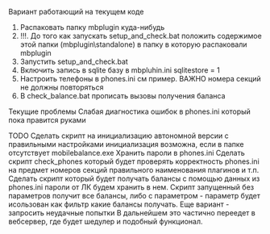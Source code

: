 Вариант работающий на текущем коде
1. Распаковать папку mbplugin куда-нибудь
2. !!!. До того как запускать setup_and_check.bat положить содержимое 
этой папки (mbplugin\standalone) в папку в которую распаковали mbplugin
3. Запустить setup_and_check.bat
4. Включить запись в sqlite базу в mbpluhin.ini 
sqlitestore = 1
5. Настроить телефоны в phones.ini см пример.
ВАЖНО номера секций не должны повторяться
6. В check_balance.bat прописать вызовы получения баланса

Текущие проблемы
Слабая диагностика ошибок в phones.ini который пока правится руками 

TODO
Сделать скрипт на инициализацию автономной версии с правильными настройками
инициализация возможна, если в папке отсутствует mobilebalance.exe
Хранить пароли в phones.ini
Сделать скрипт check_phones который будет проверять корректность phones.ini на предмет номеров секций
правильного наименования плагинов и т.п.
Сделать скрипт который будет получать балансы с помощью данных из phones.ini
пароли от ЛК будем хранить в нем.
Скрипт запущенный без параметров получит все балансы, либо с параметром - параметр будет исользован как фильтр какие балансы получать.
Еще вариант - запросить неудачные попытки
В дальнейшем это частично переедет в вебсервер, где будет шедулер и подобный функционал.
